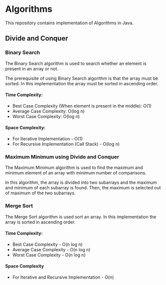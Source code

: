 # Algorithms

This repository contains implementation of Algorithms in Java.

## Divide and Conquer

### Binary Search

The Binary Search algorithm is used to search whether an element is present in an array or not.

The prerequisite of using Binary Search algorithm is that the array must be sorted. In this implementation the array must be sorted in ascending order.

#### Time Complexity:

- Best Case Complexity (When element is present in the middle): O(1)
- Average Case Complexity: O(log n)
- Worst Case Complexity: O(log n)

#### Space Complexity: 

- For Iterative Implementation - O(1)
- For Recursive Implementation (Call Stack) - O(log n)

### Maximum Minimum using Divide and Conquer

The Maximum Minimum algorithm is used to find the maximum and minimum element of an array with minimum number of comparisons.

In this algorithm, the array is divided into two subarrays and the maximum and minimum of each subarray is found. Then, the maximum is selected out of maximum of the two subarrays. 

### Merge Sort

The Merge Sort algorithm is used sort an array. In this implementation the array is sorted in ascending order.

#### Time Complexity: 

- Best Case Complexity - O(n log n)
- Average Case Complexity - O(n log n)
- Worst Case Complexity - O(n log n)

#### Space Complexity

- For Iterative and Recursive Implementation - O(n)